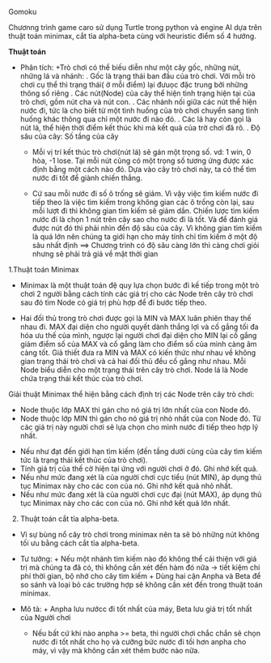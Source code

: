 Gomoku

Chươnng trình game caro sử dụng  Turtle trong python và engine AI dựa trên thuật toán minimax, cắt tỉa alpha-beta cùng với heuristic điểm số 4 hướng.

**Thuật toán**

- Phân tích: 
   +Trò chơi có thể biếu diễn như một cây gốc, những nút, những lá và nhánh:
   	. Gốc là trạng thái ban đầu của trò chơi. Với mỗi trò chơi cụ thể thì trạng thái( ở mỗi điểm) lại đưuọc đặc trung bởi những     	thông số riêng
	. Các nút(Node) của cây thể hiện tình trạng hiện tại của trò chơi, gồm nút cha và nút con.
	. Các nhánh nối giữa các nút thể hiện nước đi, tức là cho biết từ một tình huống của trò chơi chuyển sang tình huống khác thông 	qua chỉ một nước đi nào đó.
	. Các lá hay còn gọi là nút lá, thể hiện thời điểm kết thúc khi mà kết quả của trờ chơi đã rõ.
	. Độ sâu của cây: Số tầng của cây
   + Mỗi vị trí kết thúc trò chơi(nút lá) sẽ gán một trọng số. vd: 1 win, 0 hòa, -1 lose. Tại mỗi nút cũng có một trọng số tương ứng được xác định bằng một cách nào đó. Dựa vào cây trò chơi này, ta có thể tìm nước đi tốt để giành chiến thắng.
	
   + Cứ sau mỗi nước đi số ô trống sẽ giảm. Vì vậy việc tìm kiếm nước đi tiếp theo là việc tìm kiếm trong không gian các ô trống còn lại, sau mỗi lượt đi thì không gian tìm kiếm sẽ giảm dần.
   Chiến lược tìm kiếm nước đi là chọn 1 nút trên cây sao cho nước đi là tốt. Và để đánh giá được nút đó thì phải nhìn đến độ sâu của cây. Vì không gian tìm kiếm là quá lớn nên chúng ta giới hạn cho máy tính chỉ tìm kiếm ở một độ sâu nhất định 
   ==> Chương trình có độ sâu càng lớn thì càng chơi giỏi nhưng sẽ phải trả giá về mặt thời gian

1.Thuật toán Minimax

- Minimax là một thuật toán đệ quy lựa chọn bước đi kế tiếp trong một trò chơi 2 người bằng cách tính các giá trị cho các Node trên cây trò chơi sau đó tìm Node có giá trị phù hợp để đi bước tiếp theo.

- Hai đối thủ trong trò chơi được gọi là MIN và MAX luân phiên thay thế nhau đi. MAX đại diện cho người quyết dành thắng lợi và cố gắng tối đa hóa ưu thế của mình, ngược lại người chơi đại diện cho MIN lại cố gắng giảm điểm số của MAX và cố gắng làm cho điểm số của mình càng âm càng tốt. Giả thiết đưa ra MIN và MAX có kiến thức như nhau về không gian trạng thái trò chơi và cả hai đối thủ đều cố gắng như nhau.
Mỗi Node biểu diễn cho một trạng thái trên cây trò chơi. Node lá là Node chứa trạng thái kết thúc của trò chơi.

Giải thuật Minimax thể hiện bằng cách định trị các Node trên cây trò chơi:

+ Node thuộc lớp MAX thì gán cho nó giá trị lớn nhất của con Node đó.
+ Node thuộc lớp MIN thì gán cho nó giá trị nhỏ nhất của con Node đó.
Từ các giá trị này người chơi sẽ lựa chọn cho mình nước đi tiếp theo hợp lý nhất.
- Nếu như đạt đến giới hạn tìm kiếm (đến tầng dưới cùng của cây tìm kiếm tức là trạng thái kết thúc của trò chơi).
- Tính giá trị của thế cờ hiện tại ứng với người chơi ở đó. Ghi nhớ kết quả.
- Nếu như mức đang xét là của người chơi cực tiểu (nút MIN), áp dụng thủ tục Minimax này cho các con của nó. Ghi nhớ kết quả nhỏ nhất.
- Nếu như mức đang xét là của người chơi cực đại (nút MAX), áp dụng thủ tục Minimax này cho các con của nó. Ghi nhớ kết quả lớn nhất.
2. Thuật toán cắt tỉa alpha-beta.

- Vì sự bùng nổ cây trò chơi trong minimax nên ta sẽ bỏ những nút không tối ưu bằng cách cắt tỉa alpha-beta.

- Tư tưởng: + Nếu một nhánh tìm kiếm nào đó không thể cải thiện với giá trị mà chúng ta đã có, thì không cần xét đến hàm đó nữa -> tiết kiệm chi phí thời gian, bộ nhớ cho cây tìm kiếm
		 + Dùng hai cận Anpha và Beta để so sánh và loại bỏ các trường hợp sẽ không cần xét đến trong thuật toán minimax.	

- Mô tả: + Anpha lưu nướcc đi tốt nhất của máy, Beta lưu giá trị tốt nhất của Người chơi
	 + Nếu bất cứ khi nào anpha >= beta, thì người chơi chắc chắn sẽ chọn nước đi tốt nhất cho họ và cưỡng bức nước đi tồi hơn anpha cho máy, vì vậy mà không cần xét thêm bước nào nữa.


